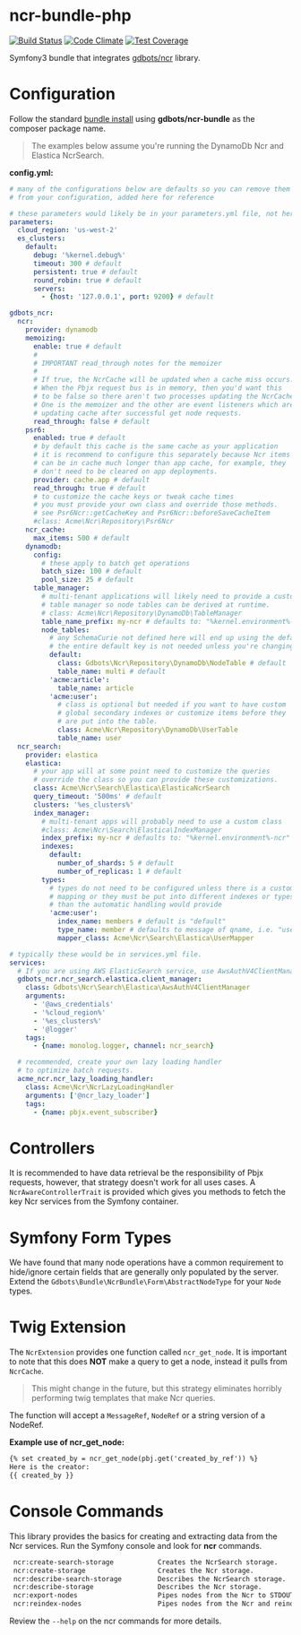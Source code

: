ncr-bundle-php
=============

[![Build Status](https://api.travis-ci.org/gdbots/ncr-bundle-php.svg)](https://travis-ci.org/gdbots/ncr-bundle-php)
[![Code Climate](https://codeclimate.com/github/gdbots/ncr-bundle-php/badges/gpa.svg)](https://codeclimate.com/github/gdbots/ncr-bundle-php)
[![Test Coverage](https://codeclimate.com/github/gdbots/ncr-bundle-php/badges/coverage.svg)](https://codeclimate.com/github/gdbots/ncr-bundle-php/coverage)

Symfony3 bundle that integrates [gdbots/ncr](https://github.com/gdbots/ncr-php) library.


# Configuration
Follow the standard [bundle install](http://symfony.com/doc/current/bundles/installation.html) using __gdbots/ncr-bundle__ as the composer package name.

> The examples below assume you're running the DynamoDb Ncr and Elastica NcrSearch.

__config.yml:__

```yaml
# many of the configurations below are defaults so you can remove them
# from your configuration, added here for reference

# these parameters would likely be in your parameters.yml file, not here
parameters:
  cloud_region: 'us-west-2'
  es_clusters:
    default:
      debug: '%kernel.debug%'
      timeout: 300 # default
      persistent: true # default
      round_robin: true # default
      servers:
        - {host: '127.0.0.1', port: 9200} # default

gdbots_ncr:
  ncr:
    provider: dynamodb
    memoizing:
      enable: true # default
      #
      # IMPORTANT read_through notes for the memoizer
      #
      # If true, the NcrCache will be updated when a cache miss occurs.
      # When the Pbjx request bus is in memory, then you'd want this
      # to be false so there aren't two processes updating the NcrCache.
      # One is the memoizer and the other are event listeners which are
      # updating cache after successful get node requests.
      read_through: false # default
    psr6:
      enabled: true # default
      # by default this cache is the same cache as your application
      # it is recommend to configure this separately because Ncr items
      # can be in cache much longer than app cache, for example, they
      # don't need to be cleared on app deployments.
      provider: cache.app # default
      read_through: true # default
      # to customize the cache keys or tweak cache times
      # you must provide your own class and override those methods.
      # see Psr6Ncr::getCacheKey and Psr6Ncr::beforeSaveCacheItem
      #class: Acme\Ncr\Repository\Psr6Ncr
    ncr_cache:
      max_items: 500 # default
    dynamodb:
      config:
        # these apply to batch get operations
        batch_size: 100 # default
        pool_size: 25 # default
      table_manager:
        # multi-tenant applications will likely need to provide a custom
        # table manager so node tables can be derived at runtime.
        # class: Acme\Ncr\Repository\DynamoDb\TableManager
        table_name_prefix: my-ncr # defaults to: "%kernel.environment%-ncr"
        node_tables:
          # any SchemaCurie not defined here will end up using the default
          # the entire default key is not needed unless you're changing it
          default:
            class: Gdbots\Ncr\Repository\DynamoDb\NodeTable # default
            table_name: multi # default
          'acme:article':
            table_name: article
          'acme:user':
            # class is optional but needed if you want to have custom
            # global secondary indexes or customize items before they
            # are put into the table.
            class: Acme\Ncr\Repository\DynamoDb\UserTable
            table_name: user
  ncr_search:
    provider: elastica
    elastica:
      # your app will at some point need to customize the queries
      # override the class so you can provide these customizations.
      class: Acme\Ncr\Search\Elastica\ElasticaNcrSearch
      query_timeout: '500ms' # default
      clusters: '%es_clusters%'
      index_manager:
        # multi-tenant apps will probably need to use a custom class
        #class: Acme\Ncr\Search\Elastica\IndexManager
        index_prefix: my-ncr # defaults to: "%kernel.environment%-ncr"
        indexes:
          default:
            number_of_shards: 5 # default
            number_of_replicas: 1 # default
        types:
          # types do not need to be configured unless there is a custom
          # mapping or they must be put into different indexes or types
          # than the automatic handling would provide
          'acme:user':
            index_name: members # default is "default"
            type_name: member # defaults to message of qname, i.e. "user" in this example
            mapper_class: Acme\Ncr\Search\Elastica\UserMapper

# typically these would be in services.yml file.
services:
  # If you are using AWS ElasticSearch service, use AwsAuthV4ClientManager
  gdbots_ncr.ncr_search.elastica.client_manager:
    class: Gdbots\Ncr\Search\Elastica\AwsAuthV4ClientManager
    arguments:
      - '@aws_credentials'
      - '%cloud_region%'
      - '%es_clusters%'
      - '@logger'
    tags:
      - {name: monolog.logger, channel: ncr_search}

  # recommended, create your own lazy loading handler
  # to optimize batch requests.
  acme_ncr.ncr_lazy_loading_handler:
    class: Acme\Ncr\NcrLazyLoadingHandler
    arguments: ['@ncr_lazy_loader']
    tags:
      - {name: pbjx.event_subscriber}

```


# Controllers
It is recommended to have data retrieval be the responsibility of Pbjx requests, however, that strategy doesn't work for all uses cases.  A `NcrAwareControllerTrait` is provided which gives you methods to fetch the key Ncr services from the Symfony container.


# Symfony Form Types
We have found that many node operations have a common requirement to hide/ignore certain fields that are generally only populated by the server.  Extend the `Gdbots\Bundle\NcrBundle\Form\AbstractNodeType` for your `Node` types.


# Twig Extension
The `NcrExtension` provides one function called `ncr_get_node`.  It is important to note that this does __NOT__ make a query to get a node, instead it pulls from `NcrCache`.

> This might change in the future, but this strategy eliminates horribly performing twig templates that make Ncr queries.

The function will accept a `MessageRef`, `NodeRef` or a string version of a NodeRef.

__Example use of ncr_get_node:__

```txt
{% set created_by = ncr_get_node(pbj.get('created_by_ref')) %}
Here is the creator:
{{ created_by }}
```


# Console Commands
This library provides the basics for creating and extracting data from the Ncr services. Run the Symfony console and look for __ncr__ commands.

```txt
 ncr:create-search-storage           Creates the NcrSearch storage.
 ncr:create-storage                  Creates the Ncr storage.
 ncr:describe-search-storage         Describes the NcrSearch storage.
 ncr:describe-storage                Describes the Ncr storage.
 ncr:export-nodes                    Pipes nodes from the Ncr to STDOUT.
 ncr:reindex-nodes                   Pipes nodes from the Ncr and reindexes them.
```

Review the `--help` on the ncr commands for more details.
